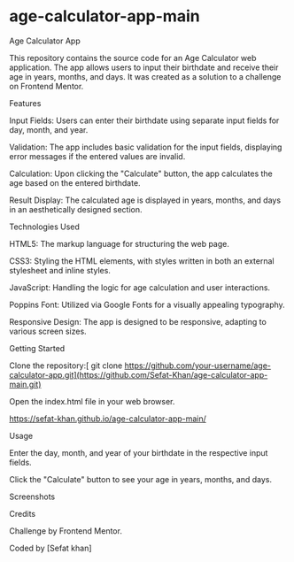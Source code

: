 # age-calculator-app-main

Age Calculator App

This repository contains the source code for an Age Calculator web application. The app allows users to input their birthdate and receive their age in years, months, and days. It was created as a solution to a challenge on Frontend Mentor.

Features

Input Fields: Users can enter their birthdate using separate input fields for day, month, and year.

Validation: The app includes basic validation for the input fields, displaying error messages if the entered values are invalid.

Calculation: Upon clicking the "Calculate" button, the app calculates the age based on the entered birthdate.

Result Display: The calculated age is displayed in years, months, and days in an aesthetically designed section.

Technologies Used

HTML5: The markup language for structuring the web page.

CSS3: Styling the HTML elements, with styles written in both an external stylesheet and inline styles.

JavaScript: Handling the logic for age calculation and user interactions.

Poppins Font: Utilized via Google Fonts for a visually appealing typography.

Responsive Design: The app is designed to be responsive, adapting to various screen sizes.

Getting Started

Clone the repository:[ git clone https://github.com/your-username/age-calculator-app.git](https://github.com/Sefat-Khan/age-calculator-app-main.git)

Open the index.html file in your web browser.

https://sefat-khan.github.io/age-calculator-app-main/

Usage

Enter the day, month, and year of your birthdate in the respective input fields.

Click the "Calculate" button to see your age in years, months, and days.

Screenshots

Credits

Challenge by Frontend Mentor.

Coded by [Sefat khan]
